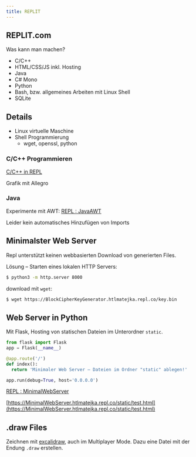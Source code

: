 ```yaml
---
title: REPLIT
---
```




## REPLIT.com

Was kann man machen?

- C/C++
- HTML/CSS/JS inkl. Hosting
- Java
- C# Mono
- Python
- Bash, bzw. allgemeines Arbeiten mit Linux Shell
- SQLite





## Details

- Linux virtuelle Maschine
- Shell Programmierung
  - wget, openssl, python



### C/C++ Programmieren

[C/C++ in REPL](/Doc/C_1/01_C_tidbits)

Grafik mit Allegro



### Java

Experimente mit AWT: [REPL : JavaAWT](https://replit.com/@htlmatejka/JavaAWT)

Leider kein automatisches Hinzufügen von Imports





## Minimalster Web Server

Repl unterstützt  keinen webbasierten Download von generierten Files.

Lösung – Starten eines lokalen HTTP Servers:

```bash
$ python3 -m http.server 8000
```

download mit `wget`:

```bash
$ wget https://BlockCipherKeyGenerator.htlmatejka.repl.co/key.bin
```



## Web Server in Python

Mit Flask, Hosting von statischen Dateien im Unterordner `static`.

```python
from flask import Flask
app = Flask(__name__)

@app.route('/')
def index():
  return 'Minimaler Web Server – Dateien im Ordner "static" ablegen!'

app.run(debug=True, host='0.0.0.0')
```

[REPL : MinimalWebServer](https://replit.com/@htlmatejka/MinimalWebServer)

[https://MinimalWebServer.htlmatejka.repl.co/static/test.html](https://MinimalWebServer.htlmatejka.repl.co/static/test.html)



## .draw Files

Zeichnen mit [excalidraw](https://excalidraw.com), auch im Multiplayer Mode. Dazu eine Datei mit der Endung `.draw` erstellen.

